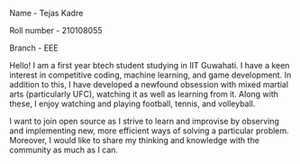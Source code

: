 
Name - Tejas Kadre  

Roll number - 210108055  

Branch - EEE  

Hello! I am a first year btech student studying in IIT Guwahati.
I have a keen interest in competitive coding, machine learning, and game development.
In addition to this, I have developed a newfound obsession with mixed martial arts (particularly UFC), watching it as well as learning from it.
Along with these, I enjoy watching and playing football, tennis, and volleyball.  

I want to join open source as I strive to learn and improvise by observing and implementing new, more efficient ways of solving a particular problem.
Moreover, I would like to share my thinking and knowledge with the community as much as I can.

